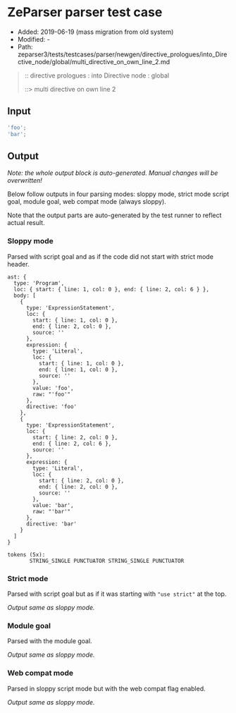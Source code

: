 # ZeParser parser test case

- Added: 2019-06-19 (mass migration from old system)
- Modified: -
- Path: zeparser3/tests/testcases/parser/newgen/directive_prologues/into_Directive_node/global/multi_directive_on_own_line_2.md

> :: directive prologues : into Directive node : global
>
> ::> multi directive on own line 2

## Input

`````js
'foo';
'bar';
`````

## Output

_Note: the whole output block is auto-generated. Manual changes will be overwritten!_

Below follow outputs in four parsing modes: sloppy mode, strict mode script goal, module goal, web compat mode (always sloppy).

Note that the output parts are auto-generated by the test runner to reflect actual result.

### Sloppy mode

Parsed with script goal and as if the code did not start with strict mode header.

`````
ast: {
  type: 'Program',
  loc: { start: { line: 1, col: 0 }, end: { line: 2, col: 6 } },
  body: [
    {
      type: 'ExpressionStatement',
      loc: {
        start: { line: 1, col: 0 },
        end: { line: 2, col: 0 },
        source: ''
      },
      expression: {
        type: 'Literal',
        loc: {
          start: { line: 1, col: 0 },
          end: { line: 1, col: 0 },
          source: ''
        },
        value: 'foo',
        raw: "'foo'"
      },
      directive: 'foo'
    },
    {
      type: 'ExpressionStatement',
      loc: {
        start: { line: 2, col: 0 },
        end: { line: 2, col: 6 },
        source: ''
      },
      expression: {
        type: 'Literal',
        loc: {
          start: { line: 2, col: 0 },
          end: { line: 2, col: 0 },
          source: ''
        },
        value: 'bar',
        raw: "'bar'"
      },
      directive: 'bar'
    }
  ]
}

tokens (5x):
       STRING_SINGLE PUNCTUATOR STRING_SINGLE PUNCTUATOR
`````

### Strict mode

Parsed with script goal but as if it was starting with `"use strict"` at the top.

_Output same as sloppy mode._

### Module goal

Parsed with the module goal.

_Output same as sloppy mode._

### Web compat mode

Parsed in sloppy script mode but with the web compat flag enabled.

_Output same as sloppy mode._
